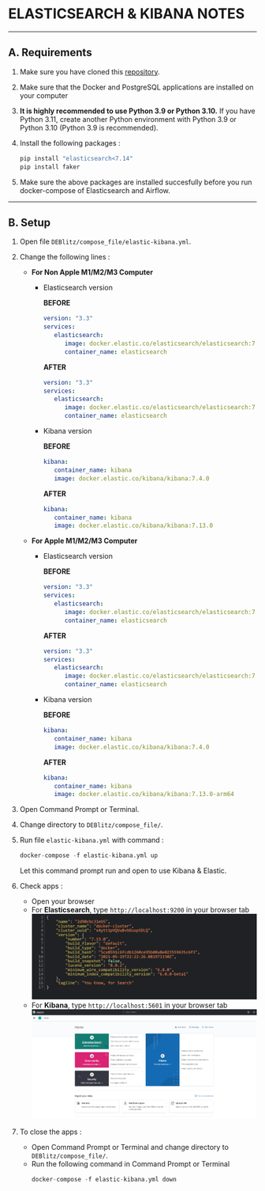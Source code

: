 # ELASTICSEARCH & KIBANA NOTES

---
## A. Requirements

1. Make sure you have cloned this [repository](https://github.com/ardhiraka/DEBlitz).

2. Make sure that the Docker and PostgreSQL applications are installed on your computer

3. **It is highly recommended to use Python 3.9 or Python 3.10.** If you have Python 3.11, create another Python environment with Python 3.9 or Python 3.10 (Python 3.9 is recommended).

4. Install the following packages : 
   ```py
   pip install "elasticsearch<7.14"
   pip install faker
   ```

5. Make sure the above packages are installed succesfully before you run docker-compose of Elasticsearch and Airflow.

---
## B. Setup

1. Open file `DEBlitz/compose_file/elastic-kibana.yml`.

2. Change the following lines :
   * **For Non Apple M1/M2/M3 Computer**
     * Elasticsearch version
   
        **BEFORE**
         ```yml
         version: "3.3"
         services:
            elasticsearch:
               image: docker.elastic.co/elasticsearch/elasticsearch:7.4.0
               container_name: elasticsearch
         ```

         **AFTER**
         ```yml
         version: "3.3"
         services:
            elasticsearch:
               image: docker.elastic.co/elasticsearch/elasticsearch:7.13.0
               container_name: elasticsearch
         ```
      
      * Kibana version
   
        **BEFORE**
         ```yml
         kibana:
            container_name: kibana
            image: docker.elastic.co/kibana/kibana:7.4.0
         ```
   
         **AFTER**
         ```yml
         kibana:
            container_name: kibana
            image: docker.elastic.co/kibana/kibana:7.13.0
         ```
   * **For Apple M1/M2/M3 Computer**
     * Elasticsearch version
   
        **BEFORE**
         ```yml
         version: "3.3"
         services:
            elasticsearch:
               image: docker.elastic.co/elasticsearch/elasticsearch:7.4.0
               container_name: elasticsearch
         ```

         **AFTER**
         ```yml
         version: "3.3"
         services:
            elasticsearch:
               image: docker.elastic.co/elasticsearch/elasticsearch:7.13.0-arm64
               container_name: elasticsearch
         ```
      
      * Kibana version
   
        **BEFORE**
         ```yml
         kibana:
            container_name: kibana
            image: docker.elastic.co/kibana/kibana:7.4.0
         ```
   
         **AFTER**
         ```yml
         kibana:
            container_name: kibana
            image: docker.elastic.co/kibana/kibana:7.13.0-arm64
         ```
4. Open Command Prompt or Terminal.

5. Change directory to `DEBlitz/compose_file/`.

6. Run file `elastic-kibana.yml` with command :  
   ```py
   docker-compose -f elastic-kibana.yml up
   ```
   Let this command prompt run and open to use Kibana & Elastic.

7. Check apps :
   - Open your browser
   - For **Elasticsearch**, type `http://localhost:9200` in your browser tab
     ![plot](image/elastic-kibana/elasticsearch-7.13.png)
   - For **Kibana**, type `http://localhost:5601` in your browser tab
     ![plot](image/elastic-kibana/kibana-7.13.png)

8. To close the apps :
   - Open Command Prompt or Terminal and change directory to `DEBlitz/compose_file/`.
   - Run the following command in Command Prompt or Terminal
     ```py
     docker-compose -f elastic-kibana.yml down
     ```
